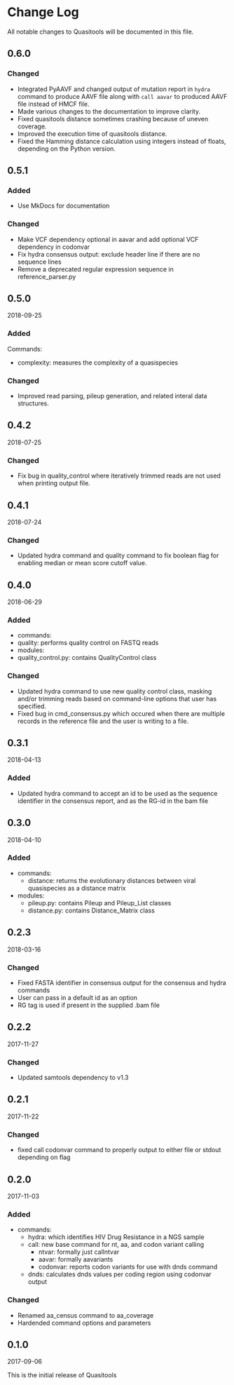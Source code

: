 # Change Log

All notable changes to Quasitools will be documented in this file.

## 0.6.0 ##

### Changed ###

- Integrated PyAAVF and changed output of mutation report in `hydra` command to produce AAVF file along with `call aavar` to produced AAVF file instead of HMCF file.
- Made various changes to the documentation to improve clarity.
- Fixed quasitools distance sometimes crashing because of uneven coverage.
- Improved the execution time of quasitools distance.
- Fixed the Hamming distance calculation using integers instead of floats, depending on the Python version.

## 0.5.1 ##

### Added ###

- Use MkDocs for documentation

### Changed ###

- Make VCF dependency optional in aavar and add optional VCF dependency in codonvar
- Fix hydra consensus output: exclude header line if there are no sequence lines
- Remove a deprecated regular expression sequence in reference_parser.py

## 0.5.0 ##

2018-09-25

### Added ###

Commands:

- complexity: measures the complexity of a quasispecies

### Changed ###

- Improved read parsing, pileup generation, and related interal data structures.

## 0.4.2 ##

2018-07-25

### Changed ###

- Fix bug in quality_control where iteratively trimmed reads are not used when printing output file.

## 0.4.1 ##

2018-07-24

### Changed ###

- Updated hydra command and quality command to fix boolean flag for enabling median or mean score cutoff value.

## 0.4.0 ##

2018-06-29

### Added ###

 - commands:
  - quality: performs quality control on FASTQ reads
 - modules:
  - quality_control.py: contains QualityControl class

### Changed ###

- Updated hydra command to use new quality control class, masking and/or trimming reads based on command-line options that user has specified.
- Fixed bug in cmd_consensus.py which occured when there are multiple records in the reference file and the user is writing to a file.

## 0.3.1 ##

2018-04-13

### Added ###

- Updated hydra command to accept an id to be used as the sequence identifier
  in the consensus report, and as the RG-id in the bam file

## 0.3.0 ##

2018-04-10

### Added ###

 - commands:
   - distance: returns the evolutionary distances between viral quasispecies as a distance matrix
 - modules:
   - pileup.py: contains Pileup and Pileup_List classes
   - distance.py: contains Distance_Matrix class

## 0.2.3 ##

2018-03-16

### Changed ###

- Fixed FASTA identifier in consensus output for the consensus and hydra commands
- User can pass in a default id as an option
- RG tag is used if present in the supplied .bam file

## 0.2.2 ##

2017-11-27

### Changed ###

 - Updated samtools dependency to v1.3

## 0.2.1 ##

2017-11-22

### Changed ###

 - fixed call codonvar command to properly output to either file or stdout depending on flag

## 0.2.0 ##

2017-11-03

### Added ###

 - commands:
   - hydra: which identifies HIV Drug Resistance in a NGS sample
   - call: new base command for nt, aa, and codon variant calling
     - ntvar: formally just callntvar
     - aavar: formally aavariants
     - codonvar: reports codon variants for use with dnds command
   - dnds: calculates dnds values per coding region using codonvar output

### Changed ###

 - Renamed aa_census command to aa_coverage
 - Hardended command options and parameters

## 0.1.0 ##

2017-09-06

This is the initial release of Quasitools
